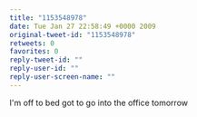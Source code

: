 ```yaml
---
title: "1153548978"
date: Tue Jan 27 22:58:49 +0000 2009
original-tweet-id: "1153548978"
retweets: 0
favorites: 0
reply-tweet-id: ""
reply-user-id: ""
reply-user-screen-name: ""
---
```

I'm off to bed got to go into the office tomorrow

